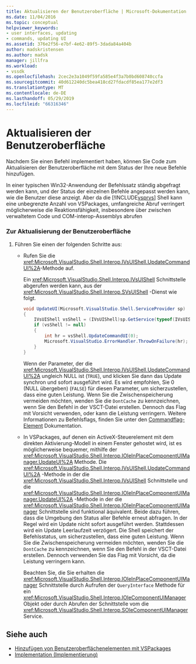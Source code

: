 ```yaml
---
title: Aktualisieren der Benutzeroberfläche | Microsoft-Dokumentation
ms.date: 11/04/2016
ms.topic: conceptual
helpviewer_keywords:
- user interfaces, updating
- commands, updating UI
ms.assetid: 376e2f56-e7bf-4e62-89f5-3dada84a404b
author: madskristensen
ms.author: madsk
manager: jillfra
ms.workload:
- vssdk
ms.openlocfilehash: 2cec2e3a1049f59fa585e4f3a7b0bd608740ccfa
ms.sourcegitcommit: 40d612240dc5bea418cd27fdacdf85ea177e2df3
ms.translationtype: MT
ms.contentlocale: de-DE
ms.lasthandoff: 05/29/2019
ms.locfileid: "66316346"
---
```

# <a name="updating-the-user-interface"></a>Aktualisieren der Benutzeroberfläche
Nachdem Sie einen Befehl implementiert haben, können Sie Code zum Aktualisieren der Benutzeroberfläche mit dem Status der Ihre neue Befehle hinzufügen.

 In einer typischen Win32-Anwendung der Befehlssatz ständig abgefragt werden kann, und der Status der einzelnen Befehle angepasst werden kann, wie die Benutzer diese anzeigt. Aber da die [!INCLUDE[vsprvs](../code-quality/includes/vsprvs_md.md)] Shell kann eine unbegrenzte Anzahl von VSPackages, umfangreiche Abruf verringert möglicherweise die Reaktionsfähigkeit, insbesondere über zwischen verwaltetem Code und COM-interop-Assemblys abrufen

### <a name="to-update-the-ui"></a>Zur Aktualisierung der Benutzeroberfläche

1. Führen Sie einen der folgenden Schritte aus:

    - Rufen Sie die <xref:Microsoft.VisualStudio.Shell.Interop.IVsUIShell.UpdateCommandUI%2A>-Methode auf.

         Ein <xref:Microsoft.VisualStudio.Shell.Interop.IVsUIShell> Schnittstelle abgerufen werden kann, aus der <xref:Microsoft.VisualStudio.Shell.Interop.SVsUIShell> -Dienst wie folgt.

        ```csharp
        void UpdateUI(Microsoft.VisualStudio.Shell.ServiceProvider sp)
        {
            IVsUIShell vsShell = (IVsUIShell)sp.GetService(typeof(IVsUIShell));
            if (vsShell != null)
            {
                int hr = vsShell.UpdateCommandUI(0);
                Microsoft.VisualStudio.ErrorHandler.ThrowOnFailure(hr);
            }
        }

        ```

         Wenn der Parameter, der die <xref:Microsoft.VisualStudio.Shell.Interop.IVsUIShell.UpdateCommandUI%2A> ungleich NULL ist (`TRUE`), und klicken Sie dann das Update synchron und sofort ausgeführt wird. Es wird empfohlen, Sie 0 (NULL übergeben) (`FALSE`) für diesen Parameter, um sicherzustellen, dass eine guten Leistung. Wenn Sie die Zwischenspeicherung vermeiden möchten, wenden Sie die `DontCache` zu kennzeichnen, wenn Sie den Befehl in der VSCT-Datei erstellen. Dennoch das Flag mit Vorsicht verwenden, oder kann die Leistung verringern. Weitere Informationen zu Befehlsflags, finden Sie unter den [Commandflag-Element](../extensibility/command-flag-element.md) Dokumentation.

    - In VSPackages, auf denen ein ActiveX-Steuerelement mit dem direkten Aktivierung-Modell in einem Fenster gehostet wird, ist es möglicherweise bequemer, mithilfe der <xref:Microsoft.VisualStudio.Shell.Interop.IOleInPlaceComponentUIManager.UpdateUI%2A> Methode. Die <xref:Microsoft.VisualStudio.Shell.Interop.IVsUIShell.UpdateCommandUI%2A> -Methode in der die <xref:Microsoft.VisualStudio.Shell.Interop.IVsUIShell> Schnittstelle und die <xref:Microsoft.VisualStudio.Shell.Interop.IOleInPlaceComponentUIManager.UpdateUI%2A> -Methode in der die <xref:Microsoft.VisualStudio.Shell.Interop.IOleInPlaceComponentUIManager> Schnittstelle sind funktional äquivalent. Beide dazu führen, dass die Umgebung den Status aller Befehle erneut abfragen. In der Regel wird ein Update nicht sofort ausgeführt werden. Stattdessen wird ein Update Leerlaufzeit verzögert. Die Shell speichert der Befehlsstatus, um sicherzustellen, dass eine guten Leistung. Wenn Sie die Zwischenspeicherung vermeiden möchten, wenden Sie die `DontCache` zu kennzeichnen, wenn Sie den Befehl in der VSCT-Datei erstellen. Dennoch verwenden Sie das Flag mit Vorsicht, da die Leistung verringern kann.

         Beachten Sie, die Sie erhalten die <xref:Microsoft.VisualStudio.Shell.Interop.IOleInPlaceComponentUIManager> Schnittstelle durch Aufrufen der `QueryInterface` Methode für ein <xref:Microsoft.VisualStudio.Shell.Interop.IOleComponentUIManager> Objekt oder durch Abrufen der Schnittstelle vom die <xref:Microsoft.VisualStudio.Shell.Interop.SOleComponentUIManager> Service.

## <a name="see-also"></a>Siehe auch
- [Hinzufügen von Benutzeroberflächenelementen mit VSPackages](../extensibility/internals/how-vspackages-add-user-interface-elements.md)
- [Implementation (Implementierung)](../extensibility/internals/command-implementation.md)
